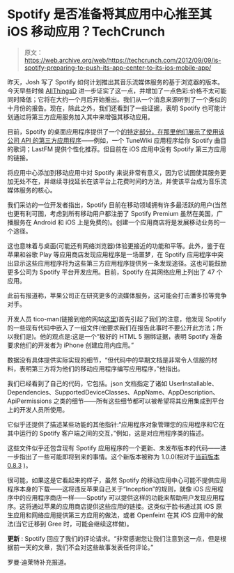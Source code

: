 # Spotify 是否准备将其应用中心推至其 iOS 移动应用？TechCrunch

> 原文：<https://web.archive.org/web/https://techcrunch.com/2012/09/09/is-spotify-preparing-to-push-its-app-center-to-its-ios-mobile-app/>

昨天，Josh 写了 Spotify 如何计划推出其音乐流媒体服务的基于浏览器的版本。今天早些时候 [AllThingsD](https://web.archive.org/web/20221205113948/http://allthingsd.com/20120909/yes-spotify-is-headed-to-the-web-no-spotify-isnt-cutting-its-prices/) 进一步证实了这一点，并增加了一点色彩:价格不太可能同时降低；它将在大约一个月后开始推出。我们从一个消息来源听到了一个类似的十月份的报告。现在，除此之外，我们还看到了一些证据，表明 Spotify 也可能计划通过将第三方应用服务加入其中来增强其移动应用。

目前，Spotify 的桌面应用程序提供了一个[的特定部分，在那里他们展示了使用该公司 API 的第三方应用程序](https://web.archive.org/web/20221205113948/http://www.spotify.com/us/about/apps/)——例如，一个 TuneWiki 应用程序给你 Spotify 曲目的歌词；LastFM 提供个性化推荐。但目前在 iOS 应用中没有 Spotify 第三方应用的链接。

将应用中心添加到移动应用中对 Spotify 来说非常有意义，因为它试图使其服务更加无处不在，并继续寻找延长在该平台上花费时间的方法，并使该平台成为音乐流媒体服务的核心。

我们采访的一位开发者指出，Spotify 目前在移动领域拥有许多最活跃的用户(当然也更有利可图，考虑到所有移动用户都注册了 Spotify Premium 虽然在美国，广播服务在 Android 和 iOS 上是免费的)。创建一个应用商店将是发展移动业务的一个途径。

这也意味着与桌面(可能还有网络浏览器)体验更接近的功能和平等。此外，鉴于在苹果和谷歌 Play 等应用商店发现应用程序是一场噩梦，在 Spotify 应用程序中突出显示这些应用程序将为这些第三方应用程序提供另一条发现途径。这也可能鼓励更多公司为 Spotify 平台开发应用。目前，Spotify 在其网络应用上列出了 47 个应用。

此前有报道称，苹果公司正在研究更多的流媒体服务，这可能会打击潘多拉等竞争对手。

开发人员 tico-man(链接到他的网站[这里](https://web.archive.org/web/20221205113948/http://ethansites.com/))首先引起了我们的注意，他发现 Spotify 的一些现有代码中嵌入了一组文件(他要求我们在报告此事时不要公开此方法；所以我们是)。他的观点是:这是一个“极好的 HTML 5 捆绑证据，表明 Spotify 准备要求他们的开发者为 iPhone 创建应用内应用。”

数据没有具体提供实际实现的细节，“但代码中的早期文档是非常令人信服的材料，表明第三方将为他们的移动应用程序编写应用程序，”他指出。

我们已经看到了自己的代码，它包括。json 文档指定了诸如 UserInstallable、Dependencies、SupportedDeviceClasses、AppName、AppDescription、ApiPermissions 之类的细节——所有这些细节都可以被希望将其应用集成到平台上的开发人员所使用。

它似乎还提供了描述某些功能的其他指针:“应用程序对象管理您的应用程序和它在其中运行的 Spotify 客户端之间的交互，”例如，这是对应用程序类的描述。

这些文件似乎还包含现有 Spotify 应用程序的一个更新、未发布版本的代码——进一步指出了一些可能即将到来的事情。这个新版本被称为 1.0.0(相对于[当前版本 0.8.3](https://web.archive.org/web/20221205113948/https://developer.spotify.com/blog/2012/07/31/versioning-the-spotify-apps-api/) )。

很可能，如果这是它看起来的样子，虽然 Spotify 的移动应用中心可能不提供应用程序本身的下载——这将违反苹果自己关于“Inception”的规则，就像 iOS 应用程序中的应用程序商店一样——Spotify 可以提供这样的功能来帮助用户发现应用程序。这将通过苹果的应用商店提供这些应用的链接。这类似于脸书通过其 iOS 原生应用和网络应用提供第三方应用的做法，或者 Openfeint 在其 iOS 应用中的做法(当它迁移到 Gree 时，可能会继续这样做)。

**更新** : Spotify 回应了我们的评论请求。“非常感谢您让我们注意到这一点，但是根据前一天的文章，我们不会对这些故事发表任何评论。”

罗曼·迪莱特补充报道。